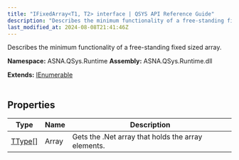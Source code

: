 ```yaml
---
title: "IFixedArray<T1, T2> interface | QSYS API Reference Guide"
description: "Describes the minimum functionality of a free-standing fixed sized array. "
last_modified_at: 2024-08-08T21:41:46Z
---
```


Describes the minimum functionality of a free-standing fixed sized array.

**Namespace:** ASNA.QSys.Runtime
**Assembly:** ASNA.QSys.Runtime.dll

**Extends:** [IEnumerable](https://learn.microsoft.com/en-us/dotnet/api/system.collections.generic.ienumerable-1?view=net-8.0)
<br>
<br>

## Properties

| Type | Name | Description
| --- | --- | --- 
| [TType\[\]](https://learn.microsoft.com/en-us/dotnet/api/system.type?view=net-8.0) | Array | Gets the .Net array that holds the array elements. |
